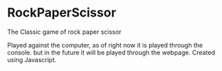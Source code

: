# RockPaperScissor
The Classic game of rock paper scissor

Played against the computer, as of right now it is played through the console. but in the future it will be played through the webpage.
Created using Javascript.
